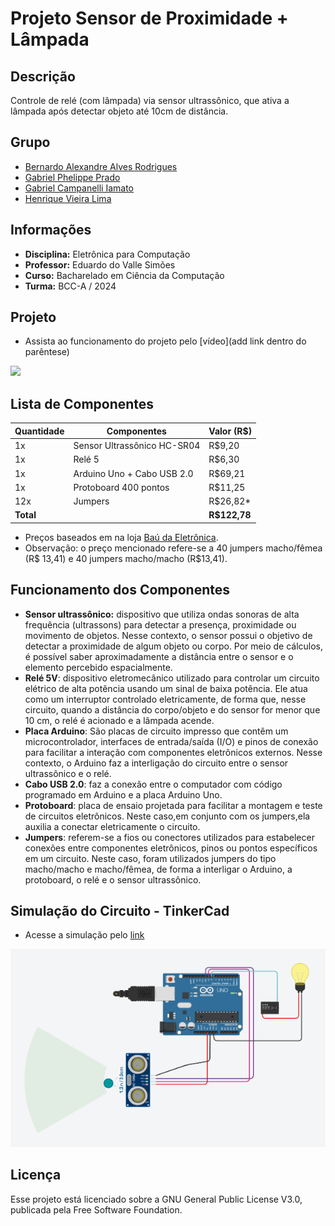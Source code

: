 # Projeto Sensor de Proximidade + Lâmpada

## Descrição
Controle de relé (com lâmpada) via sensor ultrassônico, que ativa a lâmpada após detectar objeto até 10cm de distância.

## Grupo
 - [Bernardo Alexandre Alves Rodrigues](mailto:bernardorodrigues@usp.br)
 - [Gabriel Phelippe Prado](mailto:gabriel.phelippe@usp.br)
 - [Gabriel Campanelli Iamato](mailto:gabriel.c.iamato@usp.br)
 - [Henrique Vieira Lima](mailto:vieira.henrique@usp.br)

## Informações
 - **Disciplina:** Eletrônica para Computação
 - **Professor:** Eduardo do Valle Simões
 - **Curso:** Bacharelado em Ciência da Computação
 - **Turma:** BCC-A / 2024 

## Projeto
 - Assista ao funcionamento do projeto pelo [vídeo](add link dentro do parêntese)

<img src="./Imagens/Projeto.jpg">

## Lista de Componentes
| Quantidade | Componentes             | Valor (R$) |
|-----|------------------------------|-|
| 1x  | Sensor Ultrassônico HC-SR04    | R$9,20  |
| 1x  | Relé 5                         | R$6,30  |
| 1x  | Arduino Uno + Cabo USB 2.0     | R$69,21  |
| 1x  | Protoboard 400 pontos          | R$11,25  |
| 12x | Jumpers                        | R$26,82* |
| **Total** |                 | **R$122,78** |
- Preços baseados em na loja [Baú da Eletrônica](https://www.baudaeletronica.com.br/).
- Observação: o preço mencionado refere-se a 40 jumpers macho/fêmea (R$ 13,41) e 40 jumpers macho/macho (R$13,41).

## Funcionamento dos Componentes
 - **Sensor ultrassônico:** dispositivo que utiliza ondas sonoras de alta frequência (ultrassons) para detectar a presença, proximidade ou movimento de objetos. Nesse contexto, o sensor possui o objetivo de detectar a proximidade de algum objeto ou corpo. Por meio de cálculos, é possível saber aproximadamente a distância entre o sensor e o elemento percebido espacialmente.
 - **Relé 5V**: dispositivo eletromecânico utilizado para controlar um circuito elétrico de alta potência usando um sinal de baixa potência. Ele atua como um interruptor controlado eletricamente, de forma que, nesse circuito, quando a distância do corpo/objeto e do sensor for menor que 10 cm, o relé é acionado e a lâmpada acende. 
 - **Placa Arduino**: São placas de circuito impresso que contêm um microcontrolador, interfaces de entrada/saída (I/O) e pinos de conexão para facilitar a interação com componentes eletrônicos externos. Nesse contexto, o Arduino faz a interligação do circuito entre o sensor ultrassônico e o relé.
 - **Cabo USB 2.0**: faz a conexão entre o computador com código programado em Arduino e a placa Arduino Uno.
- **Protoboard**: placa de ensaio projetada para facilitar a montagem e teste de circuitos eletrônicos. Neste caso,em conjunto com os jumpers,ela auxilia a conectar eletricamente o circuito.
- **Jumpers**: referem-se a fios ou conectores utilizados para estabelecer conexões entre componentes eletrônicos, pinos ou pontos específicos em um circuito. Neste caso, foram utilizados jumpers do tipo macho/macho e macho/fêmea, de forma a interligar o Arduino, a protoboard, o relé e o sensor ultrassônico.

## Simulação do Circuito - TinkerCad
 - Acesse a simulação pelo [link](https://www.tinkercad.com/things/19FjRUZjI8t-surprising-jaiks-amberis/editel?sharecode=7t6YGLirJyuSfUvyjJXeBa_XiOWTuRGZKjtrNH2g5Rg)

<img src="./Imagens/Simulação.png">

## Licença
Esse projeto está licenciado sobre a GNU General Public License V3.0, publicada pela Free Software Foundation.
